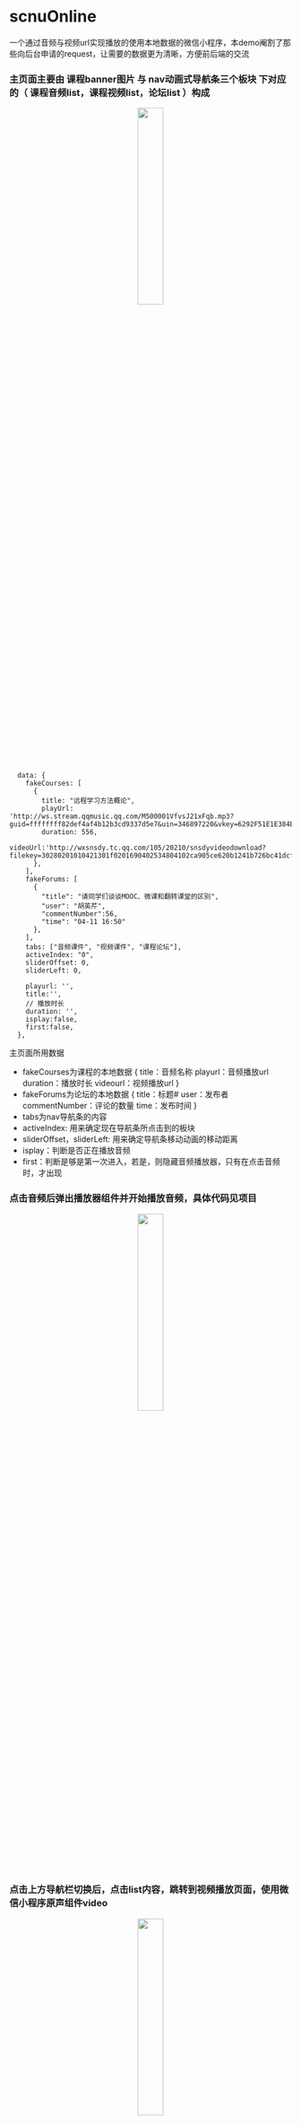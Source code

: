 # scnuOnline
一个通过音频与视频url实现播放的使用本地数据的微信小程序，本demo阉割了那些向后台申请的request，让需要的数据更为清晰，方便前后端的交流

### 主页面主要由 **课程banner图片** 与 **nav动画式导航条三个板块** 下对应的（ **课程音频list，课程视频list，论坛list** ）构成
<center>
 <img src="/project-photo/WechatIMG251.jpeg" margin=20% width=30% />
</center>

```
  data: {
    fakeCourses: [
      {
        title: "远程学习方法概论",
        playUrl: 'http://ws.stream.qqmusic.qq.com/M500001VfvsJ21xFqb.mp3?guid=ffffffff82def4af4b12b3cd9337d5e7&uin=346897220&vkey=6292F51E1E384E06DCBDC9AB7C49FD713D632D313AC4858BACB8DDD29067D3C601481D36E62053BF8DFEAF74C0A5CCFADD6471160CAF3E6A&fromtag=46',
        duration: 556,
        videoUrl:'http://wxsnsdy.tc.qq.com/105/20210/snsdyvideodownload?filekey=30280201010421301f0201690402534804102ca905ce620b1241b726bc41dcff44e00204012882540400&bizid=1023&hy=SH&fileparam=302c020101042530230204136ffd93020457e3c4ff02024ef202031e8d7f02030f42400204045a320a0201000400'
      },
    ],
    fakeForums: [
      {
        "title": "请同学们谈谈MOOC、微课和翻转课堂的区别",
        "user": "胡英芹",
        "commentNumber":56,
        "time": "04-11 16:50"
      },
    ],
    tabs: ["音频课件", "视频课件", "课程论坛"],
    activeIndex: "0",
    sliderOffset: 0,
    sliderLeft: 0,

    playurl: '',
    title:'',
    // 播放时长
    duration: '',
    isplay:false,
    first:false,
  },
```
主页面所用数据

- fakeCourses为课程的本地数据 {
title：音频名称
playurl：音频播放url
duration：播放时长
videourl：视频播放url
} 
- fakeForums为论坛的本地数据 {
title：标题#
user：发布者
commentNumber：评论的数量
time：发布时间
}
- tabs为nav导航条的内容
- activeIndex: 用来确定现在导航条所点击到的板块
- sliderOffset，sliderLeft: 用来确定导航条移动动画的移动距离
- isplay：判断是否正在播放音频
- first：判断是够是第一次进入，若是，则隐藏音频播放器，只有在点击音频时，才出现

### 点击音频后弹出播放器组件并开始播放音频，具体代码见项目
<center>
 <img src="/project-photo/WechatIMG252.jpeg" width=30%/>
</center>


### 点击上方导航栏切换后，点击list内容，跳转到视频播放页面，使用微信小程序原声组件video
<center>
 <img src="/project-photo/WechatIMG253.jpeg" width=30%/>
</center>


### 课程论坛页面
<center>
 <img src="/project-photo/WechatIMG254.jpeg" width=30%/>
</center>


### 发布新帖页面，图片上传组件功能可用
<center>
 <img src="/project-photo/WechatIMG255.jpeg" width=30%/>
</center>


### 点击论坛list中的内容，跳转到论坛内容的界面，显示帖子详情以及评论情况
<center>
 <img src="/project-photo/WechatIMG256.jpeg" width=30%/>
</center>

## 项目亮点

1.  动画式滑动导航栏
2.  前后端交互数据的传值与渲染清晰，适合初学者学习

## 常用知识点——————页面跳转传参数以及wx:for渲染

```
course.wxml

<view class='course-box' wx:for="{{fakeCourses}}" bindtap='onVideoClick' data-videoUrl="{{item.videoUrl}}" data-id="{{item.id}}">
  <view class='number-label'>{{index+1}}</view>
  <text class='course-name'>{{item.title}}</text>
  <image class='headphone-pic' src="{{item.videoplayed === true ?'/images/video.png':'/images/video-after.png'}}"></image>
</view>
```
- 在course.wxml界面中，要有data-xx="{{}}"的操作，比如代码中的 **data-videoUrl="{{item.videoUrl}}"** 就是传一个叫作videoUrl的参数，这个参数的值为**item.videoUrl** ，那item.xx又是什么呢？当写了 **wx:for="{{fakeCourses}}"** 时，这个view会循环渲染整个fakeCourses
```
    fakeCourses: [
      {
        title: "远程学习方法概论1",
        playUrl: 'http://ws.stream.qqmusic.qq.com/M500001VfvsJ21xFqb.mp3?guid=ffffffff82def4af4b12b3cd9337d5e7&uin=346897220&vkey=6292F51E1E384E06DCBDC9AB7C49FD713D632D313AC4858BACB8DDD29067D3C601481D36E62053BF8DFEAF74C0A5CCFADD6471160CAF3E6A&fromtag=46',
        duration: 556,
        videoUrl:'http://wxsnsdy.tc.qq.com/105/20210/snsdyvideodownload?filekey=30280201010421301f0201690402534804102ca905ce620b1241b726bc41dcff44e00204012882540400&bizid=1023&hy=SH&fileparam=302c020101042530230204136ffd93020457e3c4ff02024ef202031e8d7f02030f42400204045a320a0201000400'
      },
      {
        title: "远程学习方法概论2",
        playUrl: 'http://ws.stream.qqmusic.qq.com/M500001VfvsJ21xFqb.mp3?guid=ffffffff82def4af4b12b3cd9337d5e7&uin=346897220&vkey=6292F51E1E384E06DCBDC9AB7C49FD713D632D313AC4858BACB8DDD29067D3C601481D36E62053BF8DFEAF74C0A5CCFADD6471160CAF3E6A&fromtag=46',
        duration: 556,
        videoUrl:'http://wxsnsdy.tc.qq.com/105/20210/snsdyvideodownload?filekey=30280201010421301f0201690402534804102ca905ce620b1241b726bc41dcff44e00204012882540400&bizid=1023&hy=SH&fileparam=302c020101042530230204136ffd93020457e3c4ff02024ef202031e8d7f02030f42400204045a320a0201000400'
      },
    ],
```
，就会有很多个{...}形式的json数据，而item就是一个个这样的json部分【wx:for的循环渲染中有一个index在计数，可以在wxml中使用{{index}}来获得，比如第一个item的index是0，第五个item的index是4】，item.videoUrl就是获取对应渲染出来的那个view的item里面的videoUrl


```
course.js

onVideoClick: function (event) {

  var targetUrl = "video/video";
  
  targetUrl = targetUrl + "?videoUrl=" + event.currentTarget.dataset.videoUrl + "&id=" + event.currentTarget.dataset.id;
  
  wx.navigateTo({
    url: targetUrl
  });
}, 
```
- 在course.js界面中，注意function的参数要有**event**，用```event.currentTarget.dataset.xx;```来获取wxml传过来的参数。记住除了第一个传的参数用查询字符串的写法```"?videoUrl="```，之后的都是```"&id="```的形式，即？与&。其实就是targetUrl设置成要跳转去的页面，然后将要传的参数附带与targetUrl后面，一起带过去。如果要传的参数是数组，则是```var arr = JSON.stringify(event.currentTarget.dataset.arr); "&arr=" + arr;```这样的写法。

```
video.js

  onLoad: function (options) {
    this.setData({
      src: options.videoUrl,
    })
  },
```
- 在video.js界面中，要接收前一个页面跳转传过来的值，主要在生命周期函数的onLoad函数中，即渲染页面时先执行的函数，注意参数**options**，用options.xx来获取前面targetUrl中附带的值。如果要收的参数是数组，则要使用```var arr = JSON.parse(options.arr);```来接收。


```
  onLoad: function (options) {
    var that = this;
    if(options.id==0){
      that.setData({
        src_flag: options.src_flag,
      })
    }else{
      var remark = JSON.parse(options.remark);
      that.setData({
        remark: remark,
      })
    }
  },
 ```
- 此外，在js的函数中，this.会随着不同的函数作用域而变化，如此处的用法，因为有if...else，所以在if...else内this.的作用域就是在if里面而不是外面了,自然就不能直接this.setData了，所以在最开始先用**var that = this;** ，在后面用that.setData即可


### 欢迎star与交流学习😁
